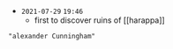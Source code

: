 - `2021-07-29`  `19:46`
	- first to discover ruins of [[harappa]]

```query
"alexander Cunningham"
```